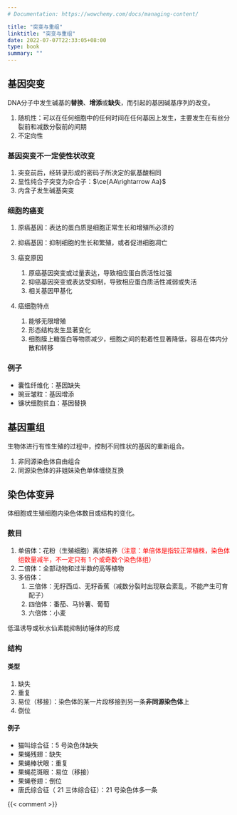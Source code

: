 ```yaml
---
# Documentation: https://wowchemy.com/docs/managing-content/

title: "突变与重组"
linktitle: "突变与重组"
date: 2022-07-07T22:33:05+08:00
type: book
summary: ""
---
```


## 基因突变

DNA分子中发生碱基的**替换**、**增添**或**缺失**，而引起的基因碱基序列的改变。

1. 随机性：可以在任何细胞中的任何时间在任何基因上发生，主要发生在有丝分裂前和减数分裂前的间期
1. 不定向性

### 基因突变不一定使性状改变

1. 突变前后，经转录形成的密码子所决定的氨基酸相同
2. 显性纯合子突变为杂合子：$\ce{AA\rightarrow Aa}$
3. 内含子发生碱基突变

### 细胞的癌变

1. 原癌基因：表达的蛋白质是细胞正常生长和增殖所必须的
2. 抑癌基因：抑制细胞的生长和繁殖，或者促进细胞凋亡
3. 癌变原因
	1. 原癌基因突变或过量表达，导致相应蛋白质活性过强
	2. 抑癌基因突变或表达受抑制，导致相应蛋白质活性减弱或失活
	3. 相关基因甲基化

4. 癌细胞特点
	1. 能够无限增殖
	2. 形态结构发生显著变化
	3. 细胞膜上糖蛋白等物质减少，细胞之间的黏着性显著降低，容易在体内分散和转移

### 例子

- 囊性纤维化：基因缺失
- 豌豆皱粒：基因增添
- 镰状细胞贫血：基因替换

## 基因重组

生物体进行有性生殖的过程中，控制不同性状的基因的重新组合。

1. 非同源染色体自由组合
2. 同源染色体的非姐妹染色单体缠绕互换

## 染色体变异

体细胞或生殖细胞内染色体数目或结构的变化。

### 数目

1. 单倍体：花粉（生殖细胞）离体培养<font color=red>（注意：单倍体是指较正常植株，染色体组数量减半，不一定只有 $1$ 个或奇数个染色体组）</font>
2. 二倍体：全部动物和过半数的高等植物
3. 多倍体：
	1. 三倍体：无籽西瓜、无籽香蕉（减数分裂时出现联会紊乱，不能产生可育配子）
	2. 四倍体：番茄、马铃薯、葡萄
	3. 六倍体：小麦

低温诱导或秋水仙素能抑制纺锤体的形成

### 结构

#### 类型

1. 缺失
2. 重复
3. 易位（移接）：染色体的某一片段移接到另一条**非同源染色体**上
4. 倒位

#### 例子

- 猫叫综合征：$5$ 号染色体缺失
- 果蝇残翅：缺失
- 果蝇棒状眼：重复
- 果蝇花斑眼：易位（移接）
- 果蝇卷翅：倒位
- 唐氏综合征（ $21$ 三体综合征）：$21$ 号染色体多一条

 {{< comment >}}
